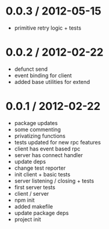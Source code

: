 
0.0.3 / 2012-05-15 
==================

  * primitive retry logic + tests

0.0.2 / 2012-02-22 
==================

  * defunct send
  * event binding for client
  * added base utilities for extend

0.0.1 / 2012-02-22 
==================

  * package updates
  * some commenting
  * privatizing functions
  * tests updated for new rpc features
  * client has event based rpc
  * server has connect handler
  * update deps
  * change test reporter
  * init client + basic tests
  * server listening / closing + tests
  * first server tests
  * client / server
  * npm init
  * added makefile
  * update package deps
  * project init
